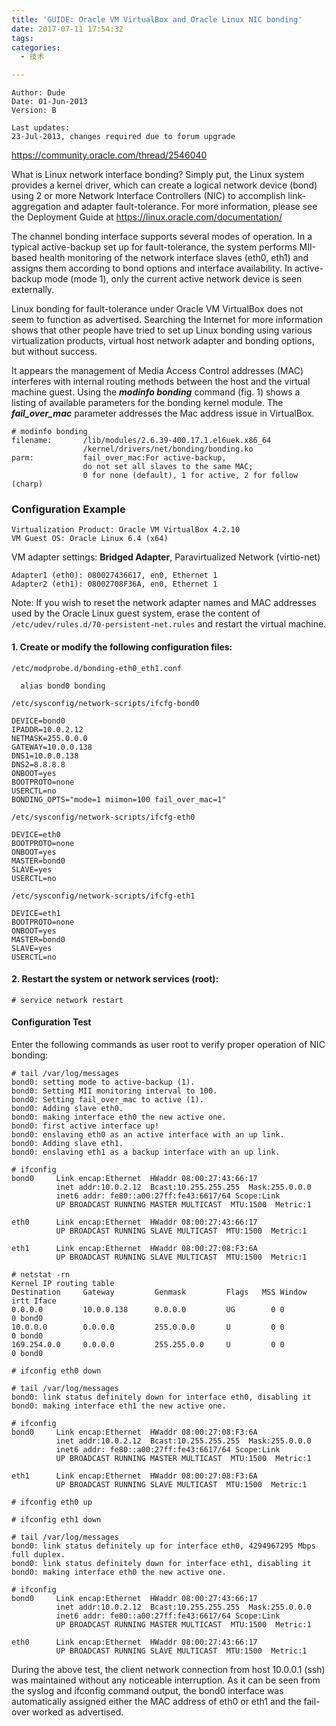 ```yaml
---
title: 'GUIDE: Oracle VM VirtualBox and Oracle Linux NIC bonding'
date: 2017-07-11 17:54:32
tags:
categories:
  - 技术

---
```

```
Author: Dude
Date: 01-Jun-2013
Version: B
```

```
Last updates:
23-Jul-2013, changes required due to forum upgrade
```

https://community.oracle.com/thread/2546040

What is Linux network interface bonding? Simply put, the Linux system provides a kernel driver, which can create a logical network device (bond) using 2 or more Network Interface Controllers (NIC) to accomplish link-aggregation and adapter fault-tolerance. For more information, please see the Deployment Guide at https://linux.oracle.com/documentation/

The channel bonding interface supports several modes of operation. In a typical active-backup set up for fault-tolerance, the system performs MII-based health monitoring of the network interface slaves (eth0, eth1) and assigns them according to bond options and interface availability. In active-backup mode (mode 1), only the current active network device is seen externally.


Linux bonding for fault-tolerance under Oracle VM VirtualBox does not seem to function as advertised. Searching the Internet for more information shows that other people have tried to set up Linux bonding using various virtualization products, virtual host network adapter and bonding options, but without success.

It appears the management of Media Access Control addresses (MAC) interferes with internal routing methods between the host and the virtual machine guest. Using the ***modinfo bonding*** command (fig. 1) shows a listing of available parameters for the bonding kernel module. The ***fail_over_mac*** parameter addresses the Mac address issue in VirtualBox.

```
# modinfo bonding
filename:       /lib/modules/2.6.39-400.17.1.el6uek.x86_64
                /kernel/drivers/net/bonding/bonding.ko
parm:           fail_over_mac:For active-backup,
                do not set all slaves to the same MAC;
                0 for none (default), 1 for active, 2 for follow (charp)

```

### Configuration Example
```
Virtualization Product: Oracle VM VirtualBox 4.2.10
VM Guest OS: Oracle Linux 6.4 (x64)
```

VM adapter settings: **Bridged Adapter**, Paravirtualized Network (virtio-net)
```
Adapter1 (eth0): 080027436617, en0, Ethernet 1
Adapter2 (eth1): 08002708F36A, en0, Ethernet 1
```
Note: If you wish to reset the network adapter names and MAC addresses used by the Oracle Linux guest system, erase the content of `/etc/udev/rules.d/70-persistent-net.rules` and restart the virtual machine.

#### 1. Create or modify the following configuration files:

`/etc/modprobe.d/bonding-eth0_eth1.conf`

      alias bond0 bonding

`/etc/sysconfig/network-scripts/ifcfg-bond0`
```
DEVICE=bond0
IPADDR=10.0.2.12
NETMASK=255.0.0.0
GATEWAY=10.0.0.138
DNS1=10.0.0.138
DNS2=8.8.8.8
ONBOOT=yes
BOOTPROTO=none
USERCTL=no
BONDING_OPTS="mode=1 miimon=100 fail_over_mac=1"
```

`/etc/sysconfig/network-scripts/ifcfg-eth0`

```
DEVICE=eth0
BOOTPROTO=none
ONBOOT=yes
MASTER=bond0
SLAVE=yes
USERCTL=no
```
`/etc/sysconfig/network-scripts/ifcfg-eth1`

```
DEVICE=eth1
BOOTPROTO=none
ONBOOT=yes
MASTER=bond0
SLAVE=yes
USERCTL=no
```

#### 2. Restart the system or network services (root):

    # service network restart

#### Configuration Test
Enter the following commands as user root to verify proper operation of NIC bonding:

```
# tail /var/log/messages
bond0: setting mode to active-backup (1).
bond0: Setting MII monitoring interval to 100.
bond0: Setting fail_over_mac to active (1).
bond0: Adding slave eth0.
bond0: making interface eth0 the new active one.
bond0: first active interface up!
bond0: enslaving eth0 as an active interface with an up link.
bond0: Adding slave eth1.
bond0: enslaving eth1 as a backup interface with an up link.

```

```
# ifconfig
bond0     Link encap:Ethernet  HWaddr 08:00:27:43:66:17  
          inet addr:10.0.2.12  Bcast:10.255.255.255  Mask:255.0.0.0
          inet6 addr: fe80::a00:27ff:fe43:6617/64 Scope:Link
          UP BROADCAST RUNNING MASTER MULTICAST  MTU:1500  Metric:1

eth0      Link encap:Ethernet  HWaddr 08:00:27:43:66:17  
          UP BROADCAST RUNNING SLAVE MULTICAST  MTU:1500  Metric:1

eth1      Link encap:Ethernet  HWaddr 08:00:27:08:F3:6A  
          UP BROADCAST RUNNING SLAVE MULTICAST  MTU:1500  Metric:1

```

```
# netstat -rn
Kernel IP routing table
Destination     Gateway         Genmask         Flags   MSS Window  irtt Iface
0.0.0.0         10.0.0.138      0.0.0.0         UG        0 0          0 bond0
10.0.0.0        0.0.0.0         255.0.0.0       U         0 0          0 bond0
169.254.0.0     0.0.0.0         255.255.0.0     U         0 0          0 bond0

```

```
# ifconfig eth0 down

# tail /var/log/messages
bond0: link status definitely down for interface eth0, disabling it
bond0: making interface eth1 the new active one.

# ifconfig
bond0     Link encap:Ethernet  HWaddr 08:00:27:08:F3:6A  
          inet addr:10.0.2.12  Bcast:10.255.255.255  Mask:255.0.0.0
          inet6 addr: fe80::a00:27ff:fe43:6617/64 Scope:Link
          UP BROADCAST RUNNING MASTER MULTICAST  MTU:1500  Metric:1

eth1      Link encap:Ethernet  HWaddr 08:00:27:08:F3:6A  
          UP BROADCAST RUNNING SLAVE MULTICAST  MTU:1500  Metric:1

```


```
# ifconfig eth0 up

# ifconfig eth1 down

# tail /var/log/messages
bond0: link status definitely up for interface eth0, 4294967295 Mbps full duplex.
bond0: link status definitely down for interface eth1, disabling it
bond0: making interface eth0 the new active one.

# ifconfig
bond0     Link encap:Ethernet  HWaddr 08:00:27:43:66:17  
          inet addr:10.0.2.12  Bcast:10.255.255.255  Mask:255.0.0.0
          inet6 addr: fe80::a00:27ff:fe43:6617/64 Scope:Link
          UP BROADCAST RUNNING MASTER MULTICAST  MTU:1500  Metric:1

eth0      Link encap:Ethernet  HWaddr 08:00:27:43:66:17  
          UP BROADCAST RUNNING SLAVE MULTICAST  MTU:1500  Metric:1
```

During the above test, the client network connection from host 10.0.0.1 (ssh) was maintained without any noticeable interruption. As it can be seen from the syslog and ifconfig command output, the bond0 interface was automatically assigned either the MAC address of eth0 or eth1 and the fail-over worked as advertised.
